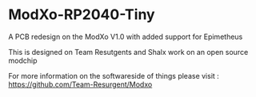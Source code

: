 # ModXo-RP2040-Tiny

A PCB redesign on the ModXo V1.0 with added support for Epimetheus

This is designed on Team Resutgents and Shalx work on an open source modchip

For more information on the softwareside of things please visit : https://github.com/Team-Resurgent/Modxo
